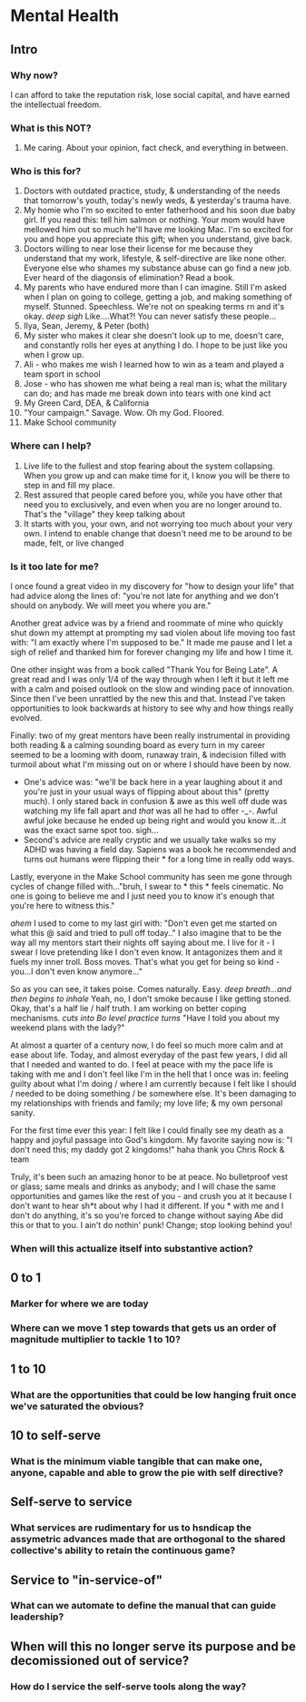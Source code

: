 # Mental Health

## Intro

### Why now?

I can afford to take the reputation risk, lose social capital, and have earned the intellectual freedom.

### What is this NOT?

1. Me caring. About your opinion, fact check, and everything in between.
### Who is this for?

1. Doctors with outdated practice, study, & understanding of the needs that tomorrow's youth, today's newly weds, & yesterday's trauma have.
2. My homie who I'm so excited to enter fatherhood and his soon due baby girl. If you read this: tell him salmon or nothing. Your mom would have mellowed him out so much he'll have me looking Mac. I'm so excited for you and hope you appreciate this gift; when you understand, give back.
3. Doctors willing to near lose their license for me because they understand that my work, lifestyle, & self-directive are like none other. Everyone else who shames my substance abuse can go find a new job. Ever heard of the diagonsis of elimination? Read a book.
4. My parents who have endured more than I can imagine. Still I'm asked when I plan on going to college, getting a job, and making something of myself. Stunned. Speechless. We're not on speaking terms rn and it's okay. *deep sigh* Like....What?! You can never satisfy these people...
5. Ilya, Sean, Jeremy, & Peter (both)
6. My sister who makes it clear she doesn't look up to me, doesn't care, and constantly rolls her eyes at anything I do. I hope to be just like you when I grow up.
7. Ali - who makes me wish I learned how to win as a team and played a team sport in school
8. Jose - who has showen me what being a real man is; what the military can do; and has made me break down into tears with one kind act
9. My Green Card, DEA, & California
10. "Your campaign." Savage. Wow. Oh my God. Floored.
11. Make School community

### Where can I help?

1. Live life to the fullest and stop fearing about the system collapsing. When you grow up and can make time for it, I know you will be there to step in and fill my place.
2. Rest assured that people cared before you, while you have other that need you to exclusively, and even when you are no longer around to. That's the "village" they keep talking about
3. It starts with you, your own, and not worrying too much about your very own. I intend to enable change that doesn't need me to be around to be made, felt, or live changed

### Is it too late for me?

I once found a great video in my discovery for "how to design your life" that had advice along the lines of: "you're not late for anything and we don't should on anybody. We will meet you where you are."

Another great advice was by a friend and roommate of mine who quickly shut down my attempt at prompting my sad violen about life moving too fast with: "I am exactly where I'm supposed to be." It made me pause and I let a sigh of relief and thanked him for forever changing my life and how I time it.

One other insight was from a book called "Thank You for Being Late". A great read and I was only 1/4 of the way through when I left it but it left me with a calm and poised outlook on the slow and winding pace of innovation. Since then I've been unrattled by the new this and that. Instead I've taken opportunities to look backwards at history to see why and how things really evolved.

Finally: two of my great mentors have been really instrumental in providing both reading & a calming sounding board as every turn in my career seemed to be a looming with doom, runaway train, & indecision filled with turmoil about what I'm missing out on or where I should have been by now.
* One's advice was: "we'll be back here in a year laughing about it and you're just in your usual ways of flipping about about this" (pretty much). I only stared back in confusion & awe as this well off dude was watching my life fall apart and *that* was all he had to offer -_-. Awful awful joke because he ended up being right and would you know it...it was the exact same spot too. sigh...
* Second's advice are really cryptic and we usually take walks so my ADHD was having a field day. Sapiens was a book he recommended and turns out humans were flipping their * for a long time in really odd ways.

Lastly, everyone in the Make School community has seen me gone through cycles of change filled with..."bruh, I swear to * this * feels cinematic. No one is going to believe me and I just need you to know it's enough that you're here to witness this."

*ahem* I used to come to my last girl with: "Don't even get me started on what this @ said and tried to pull off today.." I also imagine that to be the way all my mentors start their nights off saying about me. I live for it - I swear I love pretending like I don't even know. It antagonizes them and it fuels my inner troll. Boss moves. That's what you get for being so kind - you...I don't even know anymore..."

So as you can see, it takes poise. Comes naturally. Easy. *deep breath...and then begins to inhale* Yeah, no, I don't smoke because I like getting stoned. Okay, that's a half lie / half truth. I am working on better coping mechanisms. *cuts into Bo level practice* *turns* "Have I told you about my weekend plans with the lady?"

At almost a quarter of a century now, I do feel so much more calm and at ease about life. Today, and almost everyday of the past few years, I did all that I needed and wanted to do. I feel at peace with my the pace life is taking with me and I don't feel like I'm in the hell that I once was in: feeling guilty about what I'm doing / where I am currently because I felt like I should / needed to be doing something / be somewhere else. It's been damaging to my relationships with friends and family; my love life; & my own personal sanity.

For the first time ever this year: I felt like I could finally see my death as a happy and joyful passage into God's kingdom. My favorite saying now is: "I don't need this; my daddy got 2 kingdoms!" haha thank you Chris Rock & team

Truly, it's been such an amazing honor to be at peace. No bulletproof vest or glass; same meals and drinks as anybody; and I will chase the same opportunities and games like the rest of you - and crush you at it because I don't want to hear sh*t about why I had it different. If you * with me and I don't do anything, it's so you're forced to change without saying Abe did this or that to you. I ain't do nothin' punk! Change; stop looking behind you!

### When will this actualize itself into substantive action?

## 0 to 1

### Marker for where we are today

### Where can we move 1 step towards that gets us an order of magnitude multiplier to tackle 1 to 10?

## 1 to 10

### What are the opportunities that could be low hanging fruit once we've saturated the obvious?

## 10 to self-serve

### What is the minimum viable tangible that can make one, anyone, capable and able to grow the pie with self directive?

## Self-serve to service

### What services are rudimentary for us to hsndicap the assymetric advances made that are orthogonal to the shared collective's ability to retain the continuous game?

## Service to "in-service-of"

### What can we automate to define the manual that can guide leadership?

## When will this no longer serve its purpose and be decomissioned out of service?

### How do I service the self-serve tools along the way?
